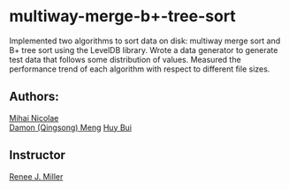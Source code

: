 multiway-merge-b+-tree-sort
================
Implemented two algorithms to sort data on disk: multiway merge sort and B+ tree sort using the LevelDB library. Wrote a data generator to generate test data that follows some distribution of values. Measured the performance trend of each algorithm with respect to different file sizes.

## Authors:
[Mihai Nicolae](http://github.com/mnicolae)  
[Damon (Qingsong) Meng](http://github.com/QMeng)
[Huy Bui](https://github.com/mailtohuy)

## Instructor
[Renee J. Miller](http://dblab.cs.toronto.edu/~miller/)
